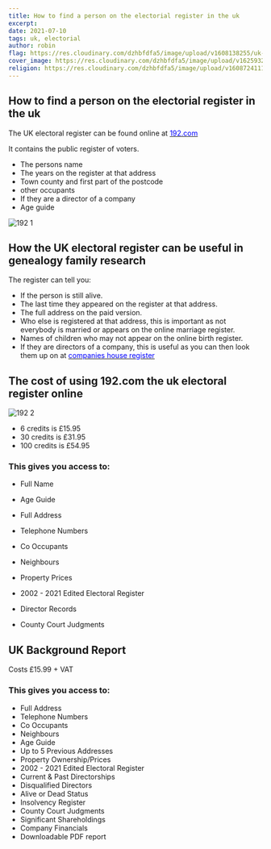 ```yaml
---
title: How to find a person on the electorial register in the uk
excerpt:
date: 2021-07-10
tags: uk, electorial
author: robin
flag: https://res.cloudinary.com/dzhbfdfa5/image/upload/v1608138255/uk-flag_fxtdvo.jpg
cover_image: https://res.cloudinary.com/dzhbfdfa5/image/upload/v1625932044/elect_roll_jpmy8a.png
religion: https://res.cloudinary.com/dzhbfdfa5/image/upload/v1608724111/square_odtquo.png
---
```


## How to find a person on the electorial register in the uk

The UK electoral register can be found online at [<span style="color:blue">192.com </span>](https://bit.ly/3wuGUp6)

It contains the public register of voters.

- The persons name
- The years on the register at that address
- Town county and first part of the postcode
- other occupants
- If they are a director of a company
- Age guide

![192 1](https://res.cloudinary.com/dzhbfdfa5/image/upload/c_scale,h_400,w_600/v1626016298/electreg_kh7fjr.png)

## How the UK electoral register can be useful in genealogy family research

The register can tell you:

- If the person is still alive.
- The last time they appeared on the register at that address.
- The full address on the paid version.
- Who else is registered at that address,
  this is important as not everybody is married or appears on the online marriage register.
- Names of children who may not appear on the online birth register.
- If they are directors of a company, this is useful as you can then look them up on at
  [<span style="color:blue">companies house register </span>](https://bit.ly/3poS64b)

## The cost of using 192.com the uk electoral register online

![192 2](https://res.cloudinary.com/dzhbfdfa5/image/upload/c_scale,h_400,w_600/v1626017697/electreg1_pjlr32.png)

- 6 credits is £15.95
- 30 credits is £31.95
- 100 credits is £54.95

### This gives you access to:

- Full Name

- Age Guide

- Full Address

- Telephone Numbers

- Co Occupants

- Neighbours
- Property Prices
- 2002 - 2021 Edited Electoral Register
- Director Records
- County Court Judgments

## UK Background Report
Costs £15.99 + VAT
### This gives you access to:

- Full Address
- Telephone Numbers
- Co Occupants
- Neighbours
- Age Guide
- Up to 5 Previous Addresses
- Property Ownership/Prices
- 2002 - 2021 Edited Electoral Register
- Current & Past Directorships
- Disqualified Directors
- Alive or Dead Status
- Insolvency Register
- County Court Judgments
- Significant Shareholdings
- Company Financials
- Downloadable PDF report
